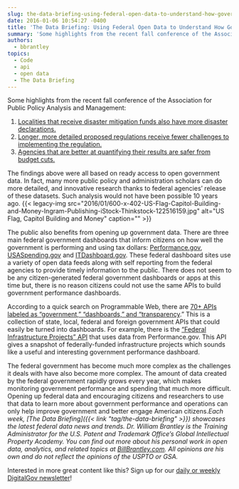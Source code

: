 ```yaml
---
slug: the-data-briefing-using-federal-open-data-to-understand-how-government-performs
date: 2016-01-06 10:54:27 -0400
title: 'The Data Briefing: Using Federal Open Data to Understand How Government Performs'
summary: 'Some highlights from the recent fall conference of the Association for Public Policy Analysis and Management: Localities that receive disaster mitigation funds also have more disaster declarations. Longer, more detailed proposed regulations receive fewer challenges to implementing the regulation. Agencies that are better at quantifying their results are safer from budget cuts. The findings above'
authors:
  - bbrantley
topics:
  - Code
  - api
  - open data
  - The Data Briefing
---
```


Some highlights from the recent fall conference of the Association for Public Policy Analysis and Management:

  1. <a href="https://appam.confex.com/appam/2015/webprogram/Paper11829.html" target="_blank">Localities that receive disaster mitigation funds also have more disaster declarations.</a>
  2. <a href="https://appam.confex.com/appam/2015/webprogram/Paper12562.html" target="_blank">Longer, more detailed proposed regulations receive fewer challenges to implementing the regulation.</a>
  3. <a href="https://appam.confex.com/appam/2015/webprogram/Paper14693.html" target="_blank">Agencies that are better at quantifying their results are safer from budget cuts.</a>

The findings above were all based on ready access to open government data. In fact, many more public policy and administration scholars can do more detailed, and innovative research thanks to federal agencies&#8217; release of these datasets. Such analysis would not have been possible 10 years ago. {{< legacy-img src="2016/01/600-x-402-US-Flag-Capitol-Building-and-Money-Ingram-Publishing-iStock-Thinkstock-122516159.jpg" alt="US Flag, Capitol Building and Money" caption="" >}} 

The public also benefits from opening up government data. There are three main federal government dashboards that inform citizens on how well the government is performing and using tax dollars: <a href="http://www.performance.gov/" target="_blank">Performance.gov</a>, <a href="https://www.usaspending.gov/Pages/Default.aspx" target="_blank">USASpending.gov</a> and <a href="https://itdashboard.gov/portfolio_stat" target="_blank">ITDashboard.gov</a>. These federal dashboard sites use a variety of open data feeds along with self reporting from the federal agencies to provide timely information to the public. There does not seem to be any citizen-generated federal government dashboards or apps at this time but, there is no reason citizens could not use the same APIs to build government performance dashboards.

According to a quick search on Programmable Web, there are <a href="http://www.programmableweb.com/category/all/apis?page=5&category=20094%2C20169%2C20400" target="_blank">70+ APIs labeled as “government,” “dashboards,” and “transparency</a>.” This is a collection of state, local, federal and foreign government APIs that could easily be turned into dashboards. For example, there is the <a href="http://www.programmableweb.com/api/federal-infrastructure-projects" target="_blank">“Federal Infrastructure Projects” API</a> that uses data from Performance.gov. This API gives a snapshot of federally-funded infrastructure projects which sounds like a useful and interesting government performance dashboard.

The federal government has become much more complex as the challenges it deals with have also become more complex. The amount of data created by the federal government rapidly grows every year, which makes monitoring government performance and spending that much more difficult. Opening up federal data and encouraging citizens and researchers to use that data to learn more about government performance and operations can only help improve government and better engage American citizens._Each week, [The Data Briefing]({{< link "tag/the-data-briefing" >}}) showcases the latest federal data news and trends._
_Dr. William Brantley is the Training Administrator for the U.S. Patent and Trademark Office’s Global Intellectual Property Academy. You can find out more about his personal work in open data, analytics, and related topics at <a href="http://billbrantley.com" target="_blank">BillBrantley.com</a>. All opinions are his own and do not reflect the opinions of the USPTO or GSA._

Interested in more great content like this? Sign up for our [daily or weekly DigitalGov newsletter](https://public.govdelivery.com/accounts/USHOWTO/subscriber/new)!